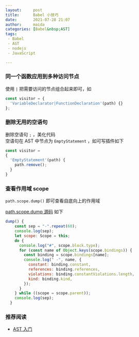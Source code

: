 ```yaml
---
layout:     post  
title:      Babel 小技巧
date:       2021-07-28 21:07   
author:     maida  
categories: [Babel&nbsp;AST]  
tags:  
 - Babel
 - AST
 - nodejs
 - JavaScript

---
```


### 同一个函数应用到多种访问节点
使用 `|` 把需要访问的节点组合起来即可，如
```javascript
const visitor = {
  'VariableDeclarator|FunctionDeclaration'(path) {}
};
```

### 删除无用的空语句
删除空语句 `;` ，美化代码  
空语句在 AST 中节点为 `EmptyStatement` ，如可写插件如下  
```javascript
const visitor =
{
  'EmptyStatement'(path) {
    path.remove();
  }
}
```

### 查看作用域 scope
`path.scope.dump()` 即可查看自底向上的作用域  

[path.scope.dump 源码](https://github.com/babel/babel/blob/a5a63e3033060f9454bfbafbb03fd0945e6dc1c2/packages/babel-traverse/src/scope/index.ts#L571) 如下
```javascript
dump() {
    const sep = "-".repeat(60);
    console.log(sep);
    let scope: Scope = this;
    do {
      console.log("#", scope.block.type);
      for (const name of Object.keys(scope.bindings)) {
        const binding = scope.bindings[name];
        console.log(" -", name, {
          constant: binding.constant,
          references: binding.references,
          violations: binding.constantViolations.length,
          kind: binding.kind,
        });
      }
    } while ((scope = scope.parent));
    console.log(sep);
  }
```


### 推荐阅读
- [AST 入门](/2021/07/27/AST入门.html)